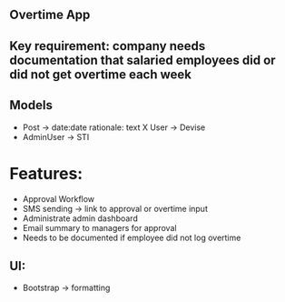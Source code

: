 ## Overtime App

## Key requirement: company needs documentation that salaried employees did or did not get overtime each week

## Models
- Post -> date:date rationale: text
X User -> Devise
- AdminUser -> STI

# Features:
- Approval Workflow
- SMS sending -> link to approval or overtime input
- Administrate admin dashboard
- Email summary to managers for approval
- Needs to be documented if employee did not log overtime

## UI:
- Bootstrap -> formatting